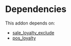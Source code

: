 # Dependencies

This addon depends on:

- [sale_loyalty_exclude](https://github.com/bringout/oca-workflow-process)
- [pos_loyalty](https://github.com/bringout/oca-ocb-pos/tree/2b77197682cf9de4bb1e5d713ad5a0e56cd6db2a/odoo-bringout-oca-ocb-pos_loyalty)
